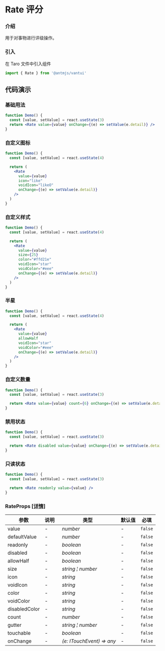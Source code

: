 # Rate 评分

### 介绍

用于对事物进行评级操作。

### 引入

在 Taro 文件中引入组件

```js
import { Rate } from '@antmjs/vantui'
```

## 代码演示

### 基础用法

```jsx
function Demo() {
  const [value, setValue] = react.useState(3)
  return <Rate value={value} onChange={(e) => setValue(e.detail)} />
}
```

### 自定义图标

```jsx
function Demo() {
  const [value, setValue] = react.useState(4)

  return (
    <Rate
      value={value}
      icon="like"
      voidIcon="likeO"
      onChange={(e) => setValue(e.detail)}
    />
  )
}
```

### 自定义样式

```jsx
function Demo() {
  const [value, setValue] = react.useState(4)

  return (
    <Rate
      value={value}
      size={25}
      color="#ffd21e"
      voidIcon="star"
      voidColor="#eee"
      onChange={(e) => setValue(e.detail)}
    />
  )
}
```

### 半星

```jsx
function Demo() {
  const [value, setValue] = react.useState(4)

  return (
    <Rate
      value={value}
      allowHalf
      voidIcon="star"
      voidColor="#eee"
      onChange={(e) => setValue(e.detail)}
    />
  )
}
```

### 自定义数量

```jsx
function Demo() {
  const [value, setValue] = react.useState(3)

  return <Rate value={value} count={6} onChange={(e) => setValue(e.detail)} />
}
```

### 禁用状态

```jsx
function Demo() {
  const [value, setValue] = react.useState(3)

  return <Rate disabled value={value} onChange={(e) => setValue(e.detail)} />
}
```

### 只读状态

```jsx
function Demo() {
  const [value, setValue] = react.useState(3)

  return <Rate readonly value={value} />
}
```

### RateProps [[详情]](https://github.com/AntmJS/vantui/tree/main/packages/vantui/types/rate.d.ts)

| 参数          | 说明 | 类型                                                      | 默认值 | 必填    |
| ------------- | ---- | --------------------------------------------------------- | ------ | ------- |
| value         | -    | _&nbsp;&nbsp;number<br/>_                                 | -      | `false` |
| defaultValue  | -    | _&nbsp;&nbsp;number<br/>_                                 | -      | `false` |
| readonly      | -    | _&nbsp;&nbsp;boolean<br/>_                                | -      | `false` |
| disabled      | -    | _&nbsp;&nbsp;boolean<br/>_                                | -      | `false` |
| allowHalf     | -    | _&nbsp;&nbsp;boolean<br/>_                                | -      | `false` |
| size          | -    | _&nbsp;&nbsp;string&nbsp;&brvbar;&nbsp;number<br/>_       | -      | `false` |
| icon          | -    | _&nbsp;&nbsp;string<br/>_                                 | -      | `false` |
| voidIcon      | -    | _&nbsp;&nbsp;string<br/>_                                 | -      | `false` |
| color         | -    | _&nbsp;&nbsp;string<br/>_                                 | -      | `false` |
| voidColor     | -    | _&nbsp;&nbsp;string<br/>_                                 | -      | `false` |
| disabledColor | -    | _&nbsp;&nbsp;string<br/>_                                 | -      | `false` |
| count         | -    | _&nbsp;&nbsp;number<br/>_                                 | -      | `false` |
| gutter        | -    | _&nbsp;&nbsp;string&nbsp;&brvbar;&nbsp;number<br/>_       | -      | `false` |
| touchable     | -    | _&nbsp;&nbsp;boolean<br/>_                                | -      | `false` |
| onChange      | -    | _&nbsp;&nbsp;(e:&nbsp;ITouchEvent)&nbsp;=>&nbsp;any<br/>_ | -      | `false` |
